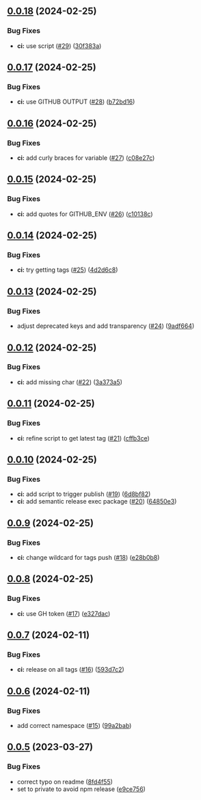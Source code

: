 ## [0.0.18](https://github.com/ptrptrd/dark-petrol-vscode/compare/0.0.17...0.0.18) (2024-02-25)


### Bug Fixes

* **ci:** use script ([#29](https://github.com/ptrptrd/dark-petrol-vscode/issues/29)) ([30f383a](https://github.com/ptrptrd/dark-petrol-vscode/commit/30f383aa4cff1d42fe6e6613982bad1f3f153cab))

## [0.0.17](https://github.com/ptrptrd/dark-petrol-vscode/compare/0.0.16...0.0.17) (2024-02-25)


### Bug Fixes

* **ci:** use GITHUB OUTPUT ([#28](https://github.com/ptrptrd/dark-petrol-vscode/issues/28)) ([b72bd16](https://github.com/ptrptrd/dark-petrol-vscode/commit/b72bd167cf216b7aa5cfc1f827ec81f3fe2217d9))

## [0.0.16](https://github.com/ptrptrd/dark-petrol-vscode/compare/0.0.15...0.0.16) (2024-02-25)


### Bug Fixes

* **ci:** add curly braces for variable ([#27](https://github.com/ptrptrd/dark-petrol-vscode/issues/27)) ([c08e27c](https://github.com/ptrptrd/dark-petrol-vscode/commit/c08e27c2242196d8ecd3bd58cb104ff247170ffc))

## [0.0.15](https://github.com/ptrptrd/dark-petrol-vscode/compare/0.0.14...0.0.15) (2024-02-25)


### Bug Fixes

* **ci:** add quotes for GITHUB_ENV ([#26](https://github.com/ptrptrd/dark-petrol-vscode/issues/26)) ([c10138c](https://github.com/ptrptrd/dark-petrol-vscode/commit/c10138cde83994d40ecd40d7cd398ff5010cd4c3))

## [0.0.14](https://github.com/ptrptrd/dark-petrol-vscode/compare/0.0.13...0.0.14) (2024-02-25)


### Bug Fixes

* **ci:** try getting tags ([#25](https://github.com/ptrptrd/dark-petrol-vscode/issues/25)) ([4d2d6c8](https://github.com/ptrptrd/dark-petrol-vscode/commit/4d2d6c869ced2137a4d703bce040903a545c5ffa))

## [0.0.13](https://github.com/ptrptrd/dark-petrol-vscode/compare/0.0.12...0.0.13) (2024-02-25)


### Bug Fixes

* adjust deprecated keys and add transparency ([#24](https://github.com/ptrptrd/dark-petrol-vscode/issues/24)) ([9adf664](https://github.com/ptrptrd/dark-petrol-vscode/commit/9adf664be7f04d827647d173c9147e6a2d76e547))

## [0.0.12](https://github.com/ptrptrd/dark-petrol-vscode/compare/0.0.11...0.0.12) (2024-02-25)


### Bug Fixes

* **ci:** add missing char ([#22](https://github.com/ptrptrd/dark-petrol-vscode/issues/22)) ([3a373a5](https://github.com/ptrptrd/dark-petrol-vscode/commit/3a373a5d8525a128925ccc68cca2515f8040ba29))

## [0.0.11](https://github.com/ptrptrd/dark-petrol-vscode/compare/0.0.10...0.0.11) (2024-02-25)


### Bug Fixes

* **ci:** refine script to get latest tag ([#21](https://github.com/ptrptrd/dark-petrol-vscode/issues/21)) ([cffb3ce](https://github.com/ptrptrd/dark-petrol-vscode/commit/cffb3cef5d2c4de629aaed5d08c4b5eb82d9dcb9))

## [0.0.10](https://github.com/ptrptrd/dark-petrol-vscode/compare/0.0.9...0.0.10) (2024-02-25)


### Bug Fixes

* **ci:** add script to trigger publish ([#19](https://github.com/ptrptrd/dark-petrol-vscode/issues/19)) ([6d8bf82](https://github.com/ptrptrd/dark-petrol-vscode/commit/6d8bf82ea2e1461e729ef01bd8354bc2e62f6cf8))
* **ci:** add semantic release exec package ([#20](https://github.com/ptrptrd/dark-petrol-vscode/issues/20)) ([64850e3](https://github.com/ptrptrd/dark-petrol-vscode/commit/64850e362d34fccec4aa260f88bf416c93ddbf3a))

## [0.0.9](https://github.com/ptrptrd/dark-petrol-vscode/compare/0.0.8...0.0.9) (2024-02-25)


### Bug Fixes

* **ci:** change wildcard for tags push  ([#18](https://github.com/ptrptrd/dark-petrol-vscode/issues/18)) ([e28b0b8](https://github.com/ptrptrd/dark-petrol-vscode/commit/e28b0b8f722405cee65c38c97a5f3ab7ec0a74bd))

## [0.0.8](https://github.com/ptrptrd/dark-petrol-vscode/compare/0.0.7...0.0.8) (2024-02-25)


### Bug Fixes

* **ci:** use GH token ([#17](https://github.com/ptrptrd/dark-petrol-vscode/issues/17)) ([e327dac](https://github.com/ptrptrd/dark-petrol-vscode/commit/e327dac4593455589b07be7e7cb0dbd9ef94f118))

## [0.0.7](https://github.com/ptrptrd/dark-petrol-vscode/compare/0.0.6...0.0.7) (2024-02-11)


### Bug Fixes

* **ci:** release on all tags ([#16](https://github.com/ptrptrd/dark-petrol-vscode/issues/16)) ([593d7c2](https://github.com/ptrptrd/dark-petrol-vscode/commit/593d7c264b853c67a742df06dfb8a2ec0e23ea05))

## [0.0.6](https://github.com/ptrptrd/dark-petrol-vscode/compare/0.0.5...0.0.6) (2024-02-11)


### Bug Fixes

* add correct namespace ([#15](https://github.com/ptrptrd/dark-petrol-vscode/issues/15)) ([99a2bab](https://github.com/ptrptrd/dark-petrol-vscode/commit/99a2babf919bf1b08680cca874edc5f4c00ce18e))

## [0.0.5](https://github.com/pp7rd/dark-petrol-vscode/compare/0.0.4...0.0.5) (2023-03-27)


### Bug Fixes

* correct typo on readme ([8fd4f55](https://github.com/pp7rd/dark-petrol-vscode/commit/8fd4f55a96cb155ae371c5b2e94203a8bcc998da))
* set to private to avoid npm release ([e9ce756](https://github.com/pp7rd/dark-petrol-vscode/commit/e9ce7562735d6c09a3e89711c6575c7efee3d3f2))
